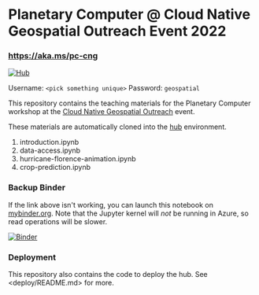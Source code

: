 # Planetary Computer @ Cloud Native Geospatial Outreach Event 2022

### https://aka.ms/pc-cng

[![Hub](https://img.shields.io/badge/Launch-Hub-blue)](https://pc-cng.westeurope.cloudapp.azure.com/)

Username: `<pick something unique>`
Password: `geospatial`

This repository contains the teaching materials for the Planetary Computer workshop at the [Cloud Native Geospatial Outreach][cng] event.

These materials are automatically cloned into the [hub][hub] environment.

1. introduction.ipynb
2. data-access.ipynb
3. hurricane-florence-animation.ipynb
4. crop-prediction.ipynb

### Backup Binder

If the link above isn't working, you can launch this notebook on [mybinder.org](https://mybinder.org/).
Note that the Jupyter kernel will *not* be running in Azure, so read operations will be slower.

[![Binder](https://mybinder.org/badge_logo.svg)](https://mybinder.org/v2/gh/TomAugspurger/pc-binder-python/main?urlpath=git-pull%3Frepo%3Dhttps%253A%252F%252Fgithub.com%252FTomAugspurger%252Fpc-cng-outreach-2022%26urlpath%3Dlab%252Ftree%252Fpc-cng-outreach-2022%252Fintroduction.ipynb%26branch%3Dmain)

### Deployment

This repository also contains the code to deploy the hub. See <deploy/README.md> for more.

[cng]: ...
[hub]: ...

